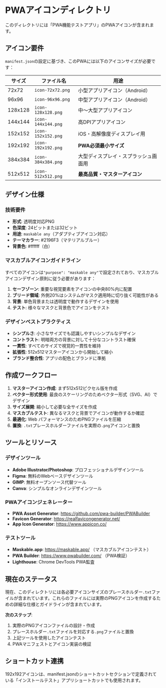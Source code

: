 # PWAアイコンディレクトリ

このディレクトリには「PWA機能テストアプリ」のPWAアイコンが含まれます。

## アイコン要件

`manifest.json`の設定に基づき、このPWAには以下のアイコンサイズが必要です：

| サイズ | ファイル名 | 用途 |
|------|-----------|------|
| 72x72 | `icon-72x72.png` | 小型アプリアイコン（Android） |
| 96x96 | `icon-96x96.png` | 中型アプリアイコン（Android） |
| 128x128 | `icon-128x128.png` | 中〜大型アプリアイコン |
| 144x144 | `icon-144x144.png` | 高DPIアプリアイコン |
| 152x152 | `icon-152x152.png` | iOS・高解像度ディスプレイ用 |
| 192x192 | `icon-192x192.png` | **PWA必須最小サイズ** |
| 384x384 | `icon-384x384.png` | 大型ディスプレイ・スプラッシュ画面用 |
| 512x512 | `icon-512x512.png` | **最高品質・マスターアイコン** |

## デザイン仕様

### 技術要件
- **形式**: 透明度対応PNG
- **色深度**: 24ビットまたは32ビット
- **用途**: `maskable any`（アダプティブアイコン対応）
- **テーマカラー**: #2196F3（マテリアルブルー）
- **背景色**: #ffffff（白）

### マスカブルアイコンガイドライン
すべてのアイコンは`"purpose": "maskable any"`で設定されており、マスカブルアイコンデザイン原則に従う必要があります：

1. **セーフゾーン**: 重要な視覚要素をアイコンの中央80%内に配置
2. **ブリード領域**: 外側20%はシステムがマスク適用時に切り抜く可能性がある
3. **背景**: 単色背景または透明度で動作するデザインを使用
4. **テスト**: 様々なマスクと背景色でアイコンをテスト

### デザインベストプラクティス
- **シンプルさ**: 小さなサイズでも認識しやすいシンプルなデザイン
- **コントラスト**: 明暗両方の背景に対して十分なコントラスト確保
- **一貫性**: すべてのサイズで視覚的一貫性を維持
- **拡張性**: 512x512マスターアイコンから開始して縮小
- **ブランド整合性**: アプリの配色とブランドに準拠

## 作成ワークフロー

1. **マスターアイコン作成**: まず512x512ピクセル版を作成
2. **ベクター形式使用**: 最良のスケーリングのためベクター形式（SVG、AI）でデザイン
3. **サイズ展開**: 縮小して必要な全サイズを作成
4. **マスカブルテスト**: 異なるマスクと背景でアイコンが動作するか確認
5. **最適化**: Web パフォーマンスのためPNGファイルを圧縮
6. **置換**: `.txt`プレースホルダーファイルを実際の`.png`アイコンと置換

## ツールとリソース

### デザインツール
- **Adobe Illustrator/Photoshop**: プロフェッショナルデザインツール
- **Figma**: 無料のWebベースデザインツール
- **GIMP**: 無料オープンソース代替ツール
- **Canva**: シンプルなオンラインデザインツール

### PWAアイコンジェネレーター
- **PWA Asset Generator**: https://github.com/pwa-builder/PWABuilder
- **Favicon Generator**: https://realfavicongenerator.net/
- **App Icon Generator**: https://www.appicon.co/

### テストツール
- **Maskable.app**: https://maskable.app/ （マスカブルアイコンテスト）
- **PWA Builder**: https://www.pwabuilder.com/ （PWA検証）
- **Lighthouse**: Chrome DevTools PWA監査

## 現在のステータス

現在、このディレクトリには各必要アイコンサイズのプレースホルダー`.txt`ファイルが含まれています。これらのファイルには実際のPNGアイコンを作成するための詳細な仕様とガイドラインが含まれています。

**次のステップ**:
1. 実際のPNGアイコンファイルの設計・作成
2. プレースホルダー`.txt`ファイルを対応する`.png`ファイルと置換
3. 上記ツールを使用したアイコンテスト
4. PWAマニフェストとアイコン実装の検証

## ショートカット連携

192x192アイコンは、manifest.jsonのショートカットセクションで定義されている「インストールテスト」アプリショートカットでも使用されます。